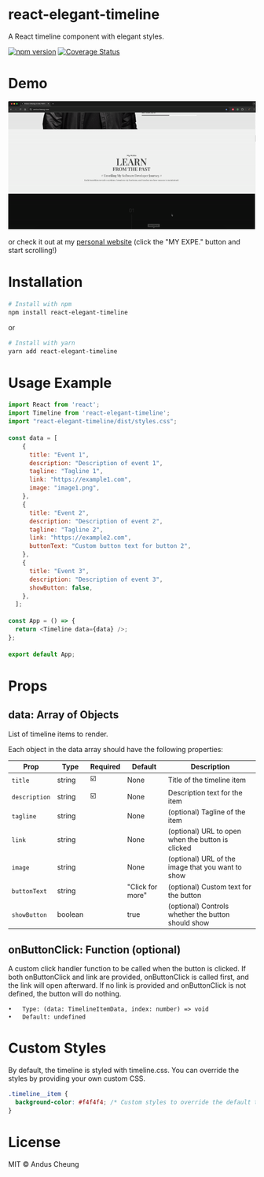 # react-elegant-timeline

A React timeline component with elegant styles.

[![npm version](https://img.shields.io/npm/v/react-elegant-timeline.svg?style=flat)](https://www.npmjs.com/package/react-elegant-timeline)
[![Coverage Status](https://coveralls.io/repos/github/anduscheung/react-elegant-timeline/badge.svg?branch=main)](https://coveralls.io/github/anduscheung/react-elegant-timeline?branch=main)

# Demo

![gif](https://github.com/anduscheung/my-icon-host/blob/main/react-elegant-timeline-demo.gif)

or check it out at my [personal website](https://www.anduscheung.com) (click the "MY EXPE." button and start scrolling!)

# Installation

```bash
# Install with npm
npm install react-elegant-timeline
```

or

```bash
# Install with yarn
yarn add react-elegant-timeline
```

# Usage Example

```Javascript
import React from 'react';
import Timeline from 'react-elegant-timeline';
import "react-elegant-timeline/dist/styles.css";

const data = [
    {
      title: "Event 1",
      description: "Description of event 1",
      tagline: "Tagline 1",
      link: "https://example1.com",
      image: "image1.png",
    },
    {
      title: "Event 2",
      description: "Description of event 2",
      tagline: "Tagline 2",
      link: "https://example2.com",
      buttonText: "Custom button text for button 2",
    },
    {
      title: "Event 3",
      description: "Description of event 3",
      showButton: false,
    },
  ];

const App = () => {
  return <Timeline data={data} />;
};

export default App;
```

# Props

## data: Array of Objects

List of timeline items to render.

Each object in the data array should have the following properties:

| Prop          | Type    | Required | Default          | Description                                        |
| ------------- | ------- | -------- | ---------------- | -------------------------------------------------- |
| `title`       | string  | ☑️       | None             | Title of the timeline item                         |
| `description` | string  | ☑️       | None             | Description text for the item                      |
| `tagline`     | string  |          | None             | (optional) Tagline of the item                     |
| `link`        | string  |          | None             | (optional) URL to open when the button is clicked  |
| `image`       | string  |          | None             | (optional) URL of the image that you want to show  |
| `buttonText`  | string  |          | "Click for more" | (optional) Custom text for the button              |
| `showButton`  | boolean |          | true             | (optional) Controls whether the button should show |

## onButtonClick: Function (optional)

A custom click handler function to be called when the button is clicked. If both onButtonClick and link are provided, onButtonClick is called first, and the link will open afterward. If no link is provided and onButtonClick is not defined, the button will do nothing.

    •	Type: (data: TimelineItemData, index: number) => void
    •	Default: undefined

# Custom Styles

By default, the timeline is styled with timeline.css. You can override the styles by providing your own custom CSS.

```CSS
.timeline__item {
  background-color: #f4f4f4; /* Custom styles to override the default timeline item background */
}
```

# License

MIT © Andus Cheung
